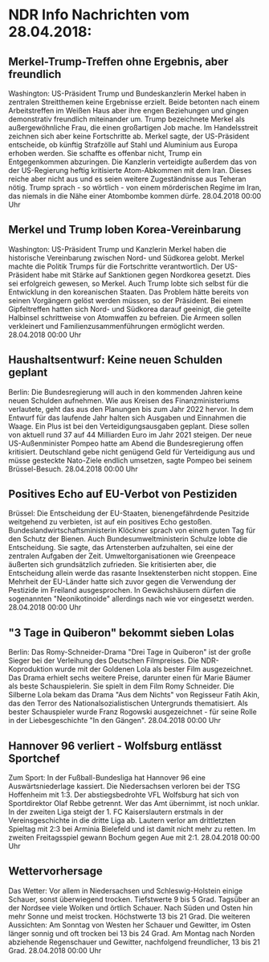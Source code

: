 # NDR Info Nachrichten vom 28.04.2018:


## Merkel-Trump-Treffen ohne Ergebnis, aber freundlich
Washington:	US-Präsident Trump und Bundeskanzlerin Merkel haben in zentralen Streitthemen keine Ergebnisse erzielt. Beide betonten nach einem Arbeitstreffen im Weißen Haus aber ihre engen Beziehungen und gingen demonstrativ freundlich miteinander um. Trump bezeichnete Merkel als außergewöhnliche Frau, die einen großartigen Job mache. Im Handelsstreit zeichnen sich aber keine Fortschritte ab. Merkel sagte, der US-Präsident entscheide, ob künftig Strafzölle auf Stahl und Aluminium aus Europa erhoben werden. Sie schaffte es offenbar nicht, Trump ein Entgegenkommen abzuringen. Die Kanzlerin verteidigte außerdem das von der US-Regierung heftig kritisierte Atom-Abkommen mit dem Iran. Dieses reiche aber nicht aus und es seien weitere Zugeständnisse aus Teheran nötig. Trump sprach - so wörtlich - von einem mörderischen Regime im Iran, das niemals in die Nähe einer Atombombe kommen dürfe. 28.04.2018 00:00 Uhr 

## Merkel und Trump loben Korea-Vereinbarung
Washington:	US-Präsident Trump und Kanzlerin Merkel haben die historische Vereinbarung zwischen Nord- und Südkorea gelobt. Merkel machte die Politik Trumps für die Fortschritte verantwortlich. Der US-Präsident habe mit Stärke auf Sanktionen gegen Nordkorea gesetzt. Dies sei erfolgreich gewesen, so Merkel. Auch Trump lobte sich selbst für die Entwicklung in den koreanischen Staaten. Das Problem hätte bereits von seinen Vorgängern gelöst werden müssen, so der Präsident. Bei einem Gipfeltreffen hatten sich Nord- und Südkorea darauf geeinigt, die geteilte Halbinsel schrittweise von Atomwaffen zu befreien. Die Armeen sollen verkleinert und Familienzusammenführungen ermöglicht werden. 28.04.2018 00:00 Uhr 

## Haushaltsentwurf: Keine neuen Schulden geplant
Berlin: Die Bundesregierung will auch in den kommenden Jahren keine neuen Schulden aufnehmen. Wie aus Kreisen des Finanzministeriums verlautete, geht das aus den Planungen bis zum Jahr 2022 hervor. In dem Entwurf für das laufende Jahr halten sich Ausgaben und Einnahmen die Waage. Ein Plus ist bei den Verteidigungsausgaben geplant. Diese sollen von aktuell rund 37 auf 44 Milliarden Euro im Jahr 2021 steigen. Der neue US-Außenminister Pompeo hatte am Abend die Bundesregierung offen kritisiert. Deutschland gebe nicht genügend Geld für Verteidigung aus und müsse gesteckte Nato-Ziele endlich umsetzen, sagte Pompeo bei seinem Brüssel-Besuch. 28.04.2018 00:00 Uhr 

## Positives Echo auf EU-Verbot von Pestiziden
Brüssel: Die Entscheidung der EU-Staaten, bienengefährdende Pesitzide weitgehend zu verbieten, ist auf ein positives Echo gestoßen. Bundeslandwirtschaftsministerin Klöckner sprach von einem guten Tag für den Schutz der Bienen. Auch Bundesumweltministerin Schulze lobte die Entscheidung. Sie sagte, das Artensterben aufzuhalten, sei eine der zentralen Aufgaben der Zeit. Umweltorganisationen wie Greenpeace äußerten sich grundsätzlich zufrieden. Sie kritisierten aber, die Entscheidung allein werde das rasante Insektensterben nicht stoppen. Eine Mehrheit der EU-Länder hatte sich zuvor gegen die Verwendung der Pestizide im Freiland ausgesprochen. In Gewächshäusern dürfen die sogenannten "Neonikotinoide" allerdings nach wie vor eingesetzt werden. 28.04.2018 00:00 Uhr 

## "3 Tage in Quiberon" bekommt sieben Lolas
Berlin: Das Romy-Schneider-Drama "Drei Tage in Quiberon" ist der große Sieger bei der Verleihung des Deutschen Filmpreises. Die NDR-Koproduktion wurde mit der Goldenen Lola als bester Film ausgezeichnet. Das Drama erhielt sechs weitere Preise, darunter einen für Marie Bäumer als beste Schauspielerin. Sie spielt in dem Film Romy Schneider. Die Silberne Lola bekam das Drama "Aus dem Nichts" von Regisseur Fatih Akin, das den Terror des Nationalsozialistischen Untergrunds thematisiert. Als bester Schauspieler wurde Franz Rogowski ausgezeichnet - für seine Rolle in der Liebesgeschichte "In den Gängen". 28.04.2018 00:00 Uhr 

## Hannover 96 verliert - Wolfsburg entlässt Sportchef
Zum Sport: In der Fußball-Bundesliga hat Hannover 96 eine Auswärtsniederlage kassiert. Die Niedersachsen verloren bei der TSG Hoffenheim mit 1:3. Der abstiegsbedrohte VFL Wolfsburg hat sich von Sportdirektor Olaf Rebbe getrennt. Wer das Amt übernimmt, ist noch unklar. In der zweiten Liga steigt der 1. FC Kaiserslautern erstmals in der Vereinsgeschichte in die dritte Liga ab. Lautern verlor am drittletzten Spieltag mit 2:3 bei Arminia Bielefeld und ist damit nicht mehr zu retten. Im zweiten Freitagsspiel gewann Bochum gegen Aue mit 2:1. 28.04.2018 00:00 Uhr 

## Wettervorhersage
Das Wetter: Vor allem in Niedersachsen und Schleswig-Holstein einige Schauer, sonst überwiegend trocken. Tiefstwerte 9 bis 5 Grad. Tagsüber an der Nordsee viele Wolken und örtlich Schauer. Nach Süden und Osten hin mehr Sonne und meist trocken. Höchstwerte 13 bis 21 Grad. Die weiteren Aussichten: Am Sonntag von Westen her Schauer und Gewitter, im Osten länger sonnig und oft trocken bei 13 bis 24 Grad. Am Montag nach Norden abziehende Regenschauer und Gewitter, nachfolgend freundlicher, 13 bis 21 Grad. 28.04.2018 00:00 Uhr 
